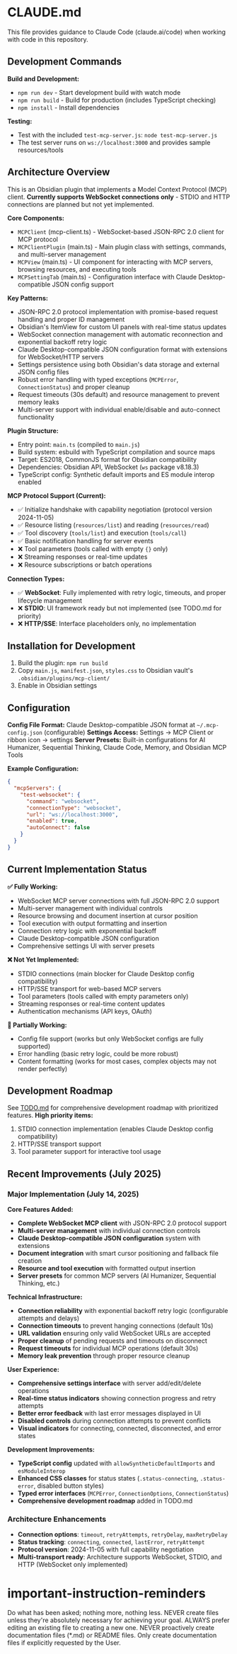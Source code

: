 # CLAUDE.md

This file provides guidance to Claude Code (claude.ai/code) when working with code in this repository.

## Development Commands

**Build and Development:**

- `npm run dev` - Start development build with watch mode
- `npm run build` - Build for production (includes TypeScript checking)
- `npm install` - Install dependencies

**Testing:**

- Test with the included `test-mcp-server.js`: `node test-mcp-server.js`
- The test server runs on `ws://localhost:3000` and provides sample resources/tools

## Architecture Overview

This is an Obsidian plugin that implements a Model Context Protocol (MCP) client. **Currently supports WebSocket connections only** - STDIO and HTTP connections are planned but not yet implemented.

**Core Components:**

- `MCPClient` (mcp-client.ts) - WebSocket-based JSON-RPC 2.0 client for MCP protocol
- `MCPClientPlugin` (main.ts) - Main plugin class with settings, commands, and multi-server management
- `MCPView` (main.ts) - UI component for interacting with MCP servers, browsing resources, and executing tools
- `MCPSettingTab` (main.ts) - Configuration interface with Claude Desktop-compatible JSON config support

**Key Patterns:**

- JSON-RPC 2.0 protocol implementation with promise-based request handling and proper ID management
- Obsidian's ItemView for custom UI panels with real-time status updates
- WebSocket connection management with automatic reconnection and exponential backoff retry logic
- Claude Desktop-compatible JSON configuration format with extensions for WebSocket/HTTP servers
- Settings persistence using both Obsidian's data storage and external JSON config files
- Robust error handling with typed exceptions (`MCPError`, `ConnectionStatus`) and proper cleanup
- Request timeouts (30s default) and resource management to prevent memory leaks
- Multi-server support with individual enable/disable and auto-connect functionality

**Plugin Structure:**

- Entry point: `main.ts` (compiled to `main.js`)
- Build system: esbuild with TypeScript compilation and source maps
- Target: ES2018, CommonJS format for Obsidian compatibility
- Dependencies: Obsidian API, WebSocket (`ws` package v8.18.3)
- TypeScript config: Synthetic default imports and ES module interop enabled

**MCP Protocol Support (Current):**

- ✅ Initialize handshake with capability negotiation (protocol version 2024-11-05)
- ✅ Resource listing (`resources/list`) and reading (`resources/read`)
- ✅ Tool discovery (`tools/list`) and execution (`tools/call`)
- ✅ Basic notification handling for server events
- ❌ Tool parameters (tools called with empty `{}` only)
- ❌ Streaming responses or real-time updates
- ❌ Resource subscriptions or batch operations

**Connection Types:**

- ✅ **WebSocket**: Fully implemented with retry logic, timeouts, and proper lifecycle management
- ❌ **STDIO**: UI framework ready but not implemented (see TODO.md for priority)
- ❌ **HTTP/SSE**: Interface placeholders only, no implementation

## Installation for Development

1. Build the plugin: `npm run build`
2. Copy `main.js`, `manifest.json`, `styles.css` to Obsidian vault's `.obsidian/plugins/mcp-client/`
3. Enable in Obsidian settings

## Configuration

**Config File Format:** Claude Desktop-compatible JSON format at `~/.mcp-config.json` (configurable)
**Settings Access:** Settings → MCP Client or ribbon icon → settings
**Server Presets:** Built-in configurations for AI Humanizer, Sequential Thinking, Claude Code, Memory, and Obsidian MCP Tools

**Example Configuration:**
```json
{
  "mcpServers": {
    "test-websocket": {
      "command": "websocket",
      "connectionType": "websocket", 
      "url": "ws://localhost:3000",
      "enabled": true,
      "autoConnect": false
    }
  }
}
```

## Current Implementation Status

**✅ Fully Working:**
- WebSocket MCP server connections with full JSON-RPC 2.0 support
- Multi-server management with individual controls
- Resource browsing and document insertion at cursor position
- Tool execution with output formatting and insertion
- Connection retry logic with exponential backoff
- Claude Desktop-compatible JSON configuration
- Comprehensive settings UI with server presets

**❌ Not Yet Implemented:**
- STDIO connections (main blocker for Claude Desktop config compatibility)
- HTTP/SSE transport for web-based MCP servers
- Tool parameters (tools called with empty parameters only)
- Streaming responses or real-time content updates
- Authentication mechanisms (API keys, OAuth)

**🔄 Partially Working:**
- Config file support (works but only WebSocket configs are fully supported)
- Error handling (basic retry logic, could be more robust)
- Content formatting (works for most cases, complex objects may not render perfectly)

## Development Roadmap

See [TODO.md](TODO.md) for comprehensive development roadmap with prioritized features. **High priority items:**
1. STDIO connection implementation (enables Claude Desktop config compatibility)
2. HTTP/SSE transport support
3. Tool parameter support for interactive tool usage

## Recent Improvements (July 2025)

### Major Implementation (July 14, 2025)

**Core Features Added:**
- **Complete WebSocket MCP client** with JSON-RPC 2.0 protocol support
- **Multi-server management** with individual connection controls
- **Claude Desktop-compatible JSON configuration** system with extensions
- **Document integration** with smart cursor positioning and fallback file creation
- **Resource and tool execution** with formatted output insertion
- **Server presets** for common MCP servers (AI Humanizer, Sequential Thinking, etc.)

**Technical Infrastructure:**
- **Connection reliability** with exponential backoff retry logic (configurable attempts and delays)
- **Connection timeouts** to prevent hanging connections (default 10s)
- **URL validation** ensuring only valid WebSocket URLs are accepted
- **Proper cleanup** of pending requests and timeouts on disconnect
- **Request timeouts** for individual MCP operations (default 30s)
- **Memory leak prevention** through proper resource cleanup

**User Experience:**
- **Comprehensive settings interface** with server add/edit/delete operations
- **Real-time status indicators** showing connection progress and retry attempts
- **Better error feedback** with last error messages displayed in UI
- **Disabled controls** during connection attempts to prevent conflicts
- **Visual indicators** for connecting, connected, disconnected, and error states

**Development Improvements:**
- **TypeScript config** updated with `allowSyntheticDefaultImports` and `esModuleInterop`
- **Enhanced CSS classes** for status states (`.status-connecting`, `.status-error`, disabled button styles)
- **Typed error interfaces** (`MCPError`, `ConnectionOptions`, `ConnectionStatus`)
- **Comprehensive development roadmap** added in TODO.md

### Architecture Enhancements

- **Connection options**: `timeout`, `retryAttempts`, `retryDelay`, `maxRetryDelay`
- **Status tracking**: `connecting`, `connected`, `lastError`, `retryAttempt`
- **Protocol version**: 2024-11-05 with full capability negotiation
- **Multi-transport ready**: Architecture supports WebSocket, STDIO, and HTTP (WebSocket only implemented)

# important-instruction-reminders
Do what has been asked; nothing more, nothing less.
NEVER create files unless they're absolutely necessary for achieving your goal.
ALWAYS prefer editing an existing file to creating a new one.
NEVER proactively create documentation files (*.md) or README files. Only create documentation files if explicitly requested by the User.
